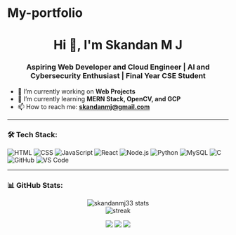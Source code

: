 # My-portfolio

<h1 align="center">Hi 👋, I'm Skandan M J</h1>
<h3 align="center">Aspiring Web Developer and Cloud Engineer | AI and Cybersecurity Enthusiast | Final Year CSE Student</h3>

- 🔭 I’m currently working on **Web Projects**
- 🌱 I’m currently learning **MERN Stack, OpenCV, and GCP**
- 📫 How to reach me: **skandanmj@gmail.com**

---

### 🛠️ Tech Stack:
![HTML](https://img.shields.io/badge/-HTML5-333?&logo=html5)
![CSS](https://img.shields.io/badge/-CSS3-333?&logo=css3&logoColor=1572B6)
![JavaScript](https://img.shields.io/badge/-JavaScript-333?&logo=javascript)
![React](https://img.shields.io/badge/-React-333?&logo=react)
![Node.js](https://img.shields.io/badge/-Node.js-333?&logo=node.js)
![Python](https://img.shields.io/badge/-Python-333?&logo=python)
![MySQL](https://img.shields.io/badge/-MySQL-333?&logo=mysql)
![C](https://img.shields.io/badge/-C-333?&logo=c)
![GitHub](https://img.shields.io/badge/-GitHub-333?&logo=github)
![VS Code](https://img.shields.io/badge/-VS%20Code-333?&logo=visual-studio-code)

---

### 📊 GitHub Stats:
<p align="center">
  <img src="https://github-readme-stats.vercel.app/api?username=skandanmj33&show_icons=true&theme=radical" alt="skandanmj33 stats"/>
  <br/>
  <img src="https://github-readme-streak-stats.herokuapp.com?user=skandanmj33&theme=radical&hide_border=true" alt="streak"/>
</p>

<p align="center">
  <a href="mailto:skandanmj@gmail.com"><img src="https://img.shields.io/badge/Gmail-D14836?style=for-the-badge&logo=gmail&logoColor=white" /></a>
  <a href="https://www.linkedin.com/in/skandanmj" target="_blank"><img src="https://img.shields.io/badge/LinkedIn-0077B5?style=for-the-badge&logo=linkedin&logoColor=white" /></a>
  <a href="https://github.com/skandanmj33" target="_blank"><img src="https://img.shields.io/badge/GitHub-100000?style=for-the-badge&logo=github&logoColor=white" /></a>
</p>
